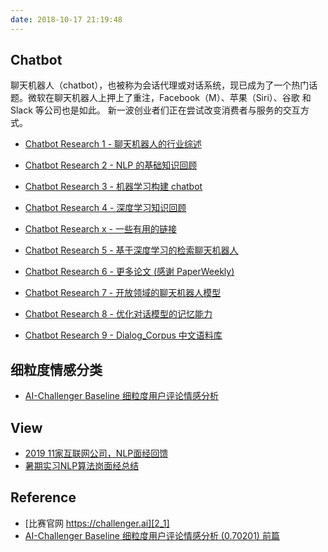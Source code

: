 ```yaml
---
date: 2018-10-17 21:19:48
---
```


## Chatbot

                聊天机器人（chatbot），也被称为会话代理或对话系统，现已成为了一个热门话题。微软在聊天机器人上押上了重注，Facebook（M）、苹果（Siri）、谷歌 和 Slack 等公司也是如此。 新一波创业者们正在尝试改变消费者与服务的交互方式。

- [Chatbot Research 1 - 聊天机器人的行业综述][bot1]

- [Chatbot Research 2 - NLP 的基础知识回顾][bot2]

- [Chatbot Research 3 - 机器学习构建 chatbot][bot3]

- [Chatbot Research 4 - 深度学习知识回顾][bot4]

- [Chatbot Research x - 一些有用的链接][bot5_1]

- [Chatbot Research 5 - 基于深度学习的检索聊天机器人][bot5]

- [Chatbot Research 6 - 更多论文 (感谢 PaperWeekly)][bot6]

- [Chatbot Research 7 - 开放领域的聊天机器人模型][0]

- [Chatbot Research 8 - 优化对话模型的记忆能力][0]

- [Chatbot Research 9 - Dialog_Corpus 中文语料库][bot9]

[0]: /chatbot
[bot1]: /2019/08/11/chatbot-research1/
[bot2]: /2019/08/12/chatbot-research2/
[bot3]: /2019/08/13/chatbot-research3/
[bot4]: /2019/08/14/chatbot-research4/
[bot5]: /2019/08/15/chatbot-research5/
[bot6]: /2019/08/16/chatbot-research6/
[bot9]: /2019/08/19/chatbot-research9/

[bot5_1]: /2019/08/15/chatbot-research5_1/

## 细粒度情感分类

- [AI-Challenger Baseline 细粒度用户评论情感分析][2_2]

## View

- [2019 11家互联网公司，NLP面经回馈][view1]
- [暑期实习NLP算法岗面经总结][view2]

[view1]: https://zhuanlan.zhihu.com/p/46999592
[view2]: https://zhuanlan.zhihu.com/p/36387348

## Reference

- [比赛官网 https://challenger.ai][2_1]
- [AI-Challenger Baseline 细粒度用户评论情感分析 (0.70201) 前篇][2_1]

[2_1]: https://challenger.ai/competition/fsauor2018
[2_2]: https://zhuanlan.zhihu.com/p/47207009

